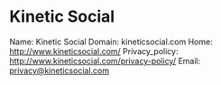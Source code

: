 
# Kinetic Social

Name: Kinetic Social
Domain: kineticsocial.com
Home: http://www.kineticsocial.com/
Privacy_policy: http://www.kineticsocial.com/privacy-policy/
Email: privacy@kineticsocial.com
